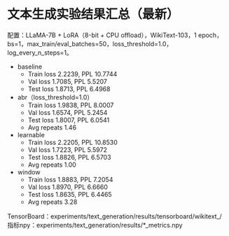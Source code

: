 # 文本生成实验结果汇总（最新）

配置：LLaMA-7B + LoRA（8-bit + CPU offload），WikiText-103，1 epoch，bs=1，max_train/eval_batches=50，loss_threshold=1.0，log_every_n_steps=1。

- baseline
  - Train loss 2.2239, PPL 10.7744
  - Val loss 1.7085, PPL 5.5207
  - Test loss 1.8713, PPL 6.4968
- abr（loss_threshold=1.0）
  - Train loss 1.9838, PPL 8.0007
  - Val loss 1.6574, PPL 5.2454
  - Test loss 1.8007, PPL 6.0541
  - Avg repeats 1.46
- learnable
  - Train loss 2.2205, PPL 10.8530
  - Val loss 1.7223, PPL 5.5972
  - Test loss 1.8826, PPL 6.5703
  - Avg repeats 1.00
- window
  - Train loss 1.8883, PPL 7.2054
  - Val loss 1.8970, PPL 6.6660
  - Test loss 1.8635, PPL 6.4465
  - Avg repeats 3.28

TensorBoard：experiments/text_generation/results/tensorboard/wikitext_<timestamp>/
指标npy：experiments/text_generation/results/*_metrics.npy

